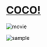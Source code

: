 # [COCO!](https://youtu.be/3iDxU9eNQ_0)

![movie](https://i.imgur.com/P2fojTp.jpg)

![sample](https://i.imgur.com/f13lkQq.png)



